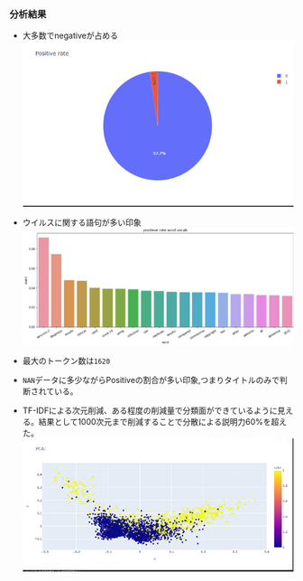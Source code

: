### 分析結果
+ 大多数でnegativeが占める
![](./photos/rate.png)  
* ウイルスに関する語句が多い印象
![](./photos/vocab.png)  
*  最大のトークン数は`1620`  
* `NAN`データに多少ながらPositiveの割合が多い印象,つまりタイトルのみで判断されている。  

* TF-IDFによる次元削減、ある程度の削減量で分類面ができているように見える。結果として1000次元まで削減することで分散による説明力60%を超えた。  
![](./photos/pca.png)